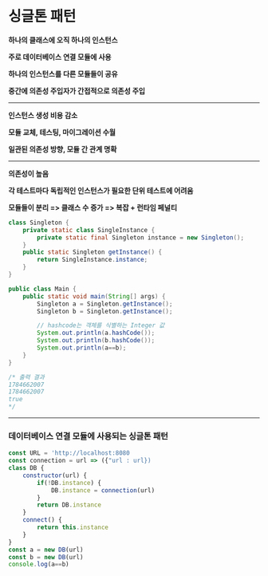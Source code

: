 # 싱글톤 패턴

**하나의 클래스에 오직 하나의 인스턴스**

**주로 데이터베이스 연결 모듈에 사용**

**하나의 인스턴스를 다른 모듈들이 공유**

**중간에 의존성 주입자가 간접적으로 의존성 주입**

---

**인스턴스 생성 비용 감소**

**모듈 교체, 테스팅, 마이그레이션 수월**

**일관된 의존성 방향, 모듈 간 관계 명확**

---

**의존성이 높음**

**각 테스트마다 독립적인 인스턴스가 필요한 단위 테스트에 어려움**

**모듈들이 분리 => 클래스 수 증가 => 복잡 + 런타임 페널티**

```java
class Singleton {
    private static class SingleInstance {
        private static final Singleton instance = new Singleton();
    }
    public static Singleton getInstance() {
        return SingleInstance.instance;
    }
}

public class Main {
    public static void main(String[] args) {
        Singleton a = Singleton.getInstance();
        Singleton b = Singleton.getInstance();

        // hashcode는 객체를 식별하는 Integer 값
        System.out.println(a.hashCode());
        System.out.println(b.hashCode());
        System.out.println(a==b);
    }
}

/* 출력 결과
1784662007
1784662007
true
*/
```
---
### 데이터베이스 연결 모듈에 사용되는 싱글톤 패턴
```javascript
const URL = 'http://localhost:8080
const connection = url => ({"url : url})
class DB {
    constructor(url) {
        if(!DB.instance) {
            DB.instance = connection(url)
        }
        return DB.instance
    }
    connect() {
        return this.instance
    }
}
const a = new DB(url)
const b = new DB(url)
console.log(a==b)
```
